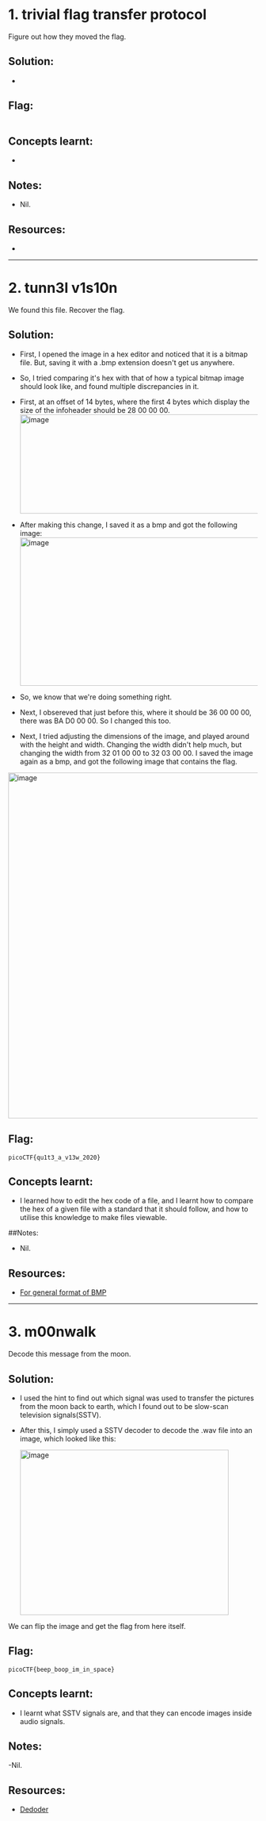 # 1. trivial flag transfer protocol

Figure out how they moved the flag.

## Solution:

- 



## Flag:

```

```

## Concepts learnt:

-  

## Notes:

- Nil.

## Resources:

- 
  

***


# 2. tunn3l v1s10n

We found this file. Recover the flag.

## Solution:

- First, I opened the image in a hex editor and noticed that it is a bitmap file. But, saving it with a .bmp extension doesn't get us anywhere.

- So, I tried comparing it's hex with that of how a typical bitmap image should look like, and found multiple discrepancies in it.
- First, at an offset of 14 bytes, where the first 4 bytes which display the size of the infoheader should be 28 00 00 00.
  <img width="785" height="200" alt="image" src="https://github.com/user-attachments/assets/0a84636d-9c34-4c98-aaf1-b1473ce8f95c" />

- After making this change, I saved it as a bmp and got the following image:
  <img width="1126" height="299" alt="image" src="https://github.com/user-attachments/assets/27a8e6fe-fc14-4ddc-9780-5fdf83da58b0" />

- So, we know that we're doing something right.
- Next, I obsereved that just before this, where it should be 36 00 00 00, there was BA D0 00 00. So I changed this too.
- Next, I tried adjusting the dimensions of the image, and played around with the height and width. Changing the width didn't help much, but changing the width from 32 01 00 00 to 32 03 00  00. I saved the image again as a bmp, and got the following image that contains the flag.
<img width="1411" height="697" alt="image" src="https://github.com/user-attachments/assets/30fcad57-0add-48f8-8a7c-0795ac776ae4" />

## Flag:

```
picoCTF{qu1t3_a_v13w_2020}
```

## Concepts learnt:

- I learned how to edit the hex code of a file, and I learnt how to compare the hex of a given file with a standard that it should follow, and how to utilise this knowledge to make files viewable.

##Notes:

- Nil.

## Resources:

- [For general format of BMP](https://www.ece.ualberta.ca/~elliott/ee552/studentAppNotes/2003_w/misc/bmp_file_format/bmp_file_format.htm)


***


# 3. m00nwalk

Decode this message from the moon.

## Solution:

- I used the hint to find out which signal was used to transfer the pictures from the moon back to earth, which I found out to be slow-scan television signals(SSTV).

- After this, I simply used a SSTV decoder to decode the .wav file into an image, which looked like this:

  <img width="421" height="333" alt="image" src="https://github.com/user-attachments/assets/95e92c1e-cf7d-4608-9ca2-69cb91835229" />

We can flip the image and get the flag from here itself.

## Flag:

```
picoCTF{beep_boop_im_in_space}
```

## Concepts learnt:

- I learnt what SSTV signals are, and that they can encode images inside audio signals.
  
## Notes:

-Nil.

## Resources:

- [Dedoder](https://sstv-decoder.mathieurenaud.fr/)

